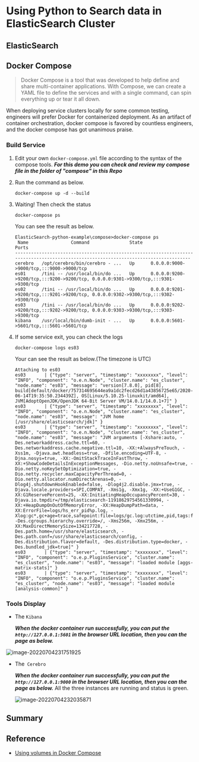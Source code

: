 # Using Python to Search data in ElasticSearch  Cluster

## ElasticSearch

## Docker Compose

> Docker Compose is a tool that was developed to help define and share multi-container applications. With Compose, we can create a YAML file to define the services and with a single command, can spin everything up or tear it all down.

When deploying service clusters locally for some common testing, engineers will prefer Docker for containerized deployment. As an artifact of container orchestration, docker compose is favored by countless engineers, and the docker compose has got unanimous praise.

### Build Service

1. Edit your own `docker-compose.yml` file according to the syntax of the compose tools. __*For this demo you can check and review my compose file in the folder of "compose" in this Repo*__

2. Run the command as below.

   ```shell
   docker-compose up -d --build
   ```

3. Waiting! Then check the status

   ```shell
   docker-compose ps
   ```

   You can see the result as below.

   ```shell
   ElasticSearch-python-example\compose>docker-compose ps
    Name                Command               State                                         Ports
   -------------------------------------------------------------------------------------------------------------------------------------
   cerebro   /opt/cerebro/bin/cerebro - ...   Up      0.0.0.0:9000->9000/tcp,:::9000->9000/tcp
   es01      /tini -- /usr/local/bin/do ...   Up      0.0.0.0:9200->9200/tcp,:::9200->9200/tcp, 0.0.0.0:9301->9300/tcp,:::9301->9300/tcp
   es02      /tini -- /usr/local/bin/do ...   Up      0.0.0.0:9201->9200/tcp,:::9201->9200/tcp, 0.0.0.0:9302->9300/tcp,:::9302->9300/tcp
   es03      /tini -- /usr/local/bin/do ...   Up      0.0.0.0:9202->9200/tcp,:::9202->9200/tcp, 0.0.0.0:9303->9300/tcp,:::9303->9300/tcp
   kibana    /usr/local/bin/dumb-init - ...   Up      0.0.0.0:5601->5601/tcp,:::5601->5601/tcp
   ```

4. If some service exit, you can check the logs

   ```shell
   docker-compose logs es03
   ```

   Your can see the result as below.(The timezone is UTC)

   ```shell
   Attaching to es03
   es03       | {"type": "server", "timestamp": "xxxxxxxx", "level": "INFO", "component": "o.e.n.Node", "cluster.name": "es_cluster", "node.name": "es03", "message": "version[7.8.0], pid[8], build[default/docker/757314695644ea9a1dc2fecd26d1a43856725e65/2020-06-14T19:35:50.234439Z], OS[Linux/5.10.25-linuxkit/amd64], JVM[AdoptOpenJDK/OpenJDK 64-Bit Server VM/14.0.1/14.0.1+7]" }
   es03       | {"type": "server", "timestamp": "xxxxxxxx", "level": "INFO", "component": "o.e.n.Node", "cluster.name": "es_cluster", "node.name": "es03", "message": "JVM home [/usr/share/elasticsearch/jdk]" }
   es03       | {"type": "server", "timestamp": "xxxxxxxx", "level": "INFO", "component": "o.e.n.Node", "cluster.name": "es_cluster", "node.name": "es03", "message": "JVM arguments [-Xshare:auto, -Des.networkaddress.cache.ttl=60, -Des.networkaddress.cache.negative.ttl=10, -XX:+AlwaysPreTouch, -Xss1m, -Djava.awt.headless=true, -Dfile.encoding=UTF-8, -Djna.nosys=true, -XX:-OmitStackTraceInFastThrow, -XX:+ShowCodeDetailsInExceptionMessages, -Dio.netty.noUnsafe=true, -Dio.netty.noKeySetOptimization=true, -Dio.netty.recycler.maxCapacityPerThread=0, -Dio.netty.allocator.numDirectArenas=0, -Dlog4j.shutdownHookEnabled=false, -Dlog4j2.disable.jmx=true, -Djava.locale.providers=SPI,COMPAT, -Xms1g, -Xmx1g, -XX:+UseG1GC, -XX:G1ReservePercent=25, -XX:InitiatingHeapOccupancyPercent=30, -Djava.io.tmpdir=/tmp/elasticsearch-11918629754561330994, -XX:+HeapDumpOnOutOfMemoryError, -XX:HeapDumpPath=data, -XX:ErrorFile=logs/hs_err_pid%p.log, -Xlog:gc*,gc+age=trace,safepoint:file=logs/gc.log:utctime,pid,tags:filecount=32,filesize=64m, -Des.cgroups.hierarchy.override=/, -Xms256m, -Xmx256m, -XX:MaxDirectMemorySize=134217728, -Des.path.home=/usr/share/elasticsearch, -Des.path.conf=/usr/share/elasticsearch/config, -Des.distribution.flavor=default, -Des.distribution.type=docker, -Des.bundled_jdk=true]" }
   es03       | {"type": "server", "timestamp": "xxxxxxxx", "level": "INFO", "component": "o.e.p.PluginsService", "cluster.name": "es_cluster", "node.name": "es03", "message": "loaded module [aggs-matrix-stats]" }
   es03       | {"type": "server", "timestamp": "xxxxxxxx", "level": "INFO", "component": "o.e.p.PluginsService", "cluster.name": "es_cluster", "node.name": "es03", "message": "loaded module [analysis-common]" }
   ```

### Tools Display

+ The `Kibana`

  __*When the docker container run successfully, you can put the `http://127.0.0.1:5601` in the browser URL location, then you can the page as below.*__

![image-20220704231751925](E:\GitTonyStark\RepoPublic\ElasticSearch-python-example\img\image-20220704231751925.png)

+ The` Cerebro`

  __*When the docker container run successfully, you can put the `http://127.0.0.1:9000` in the browser URL location, then you can the page as below.*__ All the three instances are running and status is green.

  ![image-20220704232035871](E:\GitTonyStark\RepoPublic\ElasticSearch-python-example\img\image-20220704232035871.png)

## Summary







## Reference

+ [Using volumes in Docker Compose](https://devopsheaven.com/docker/docker-compose/volumes/2018/01/16/volumes-in-docker-compose.html)